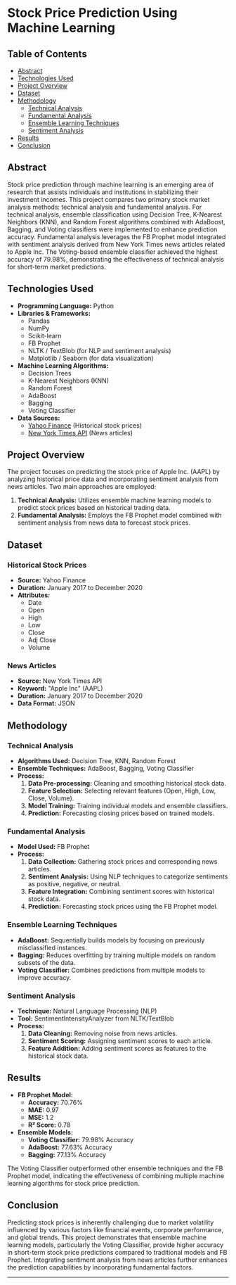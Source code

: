 # Stock Price Prediction Using Machine Learning

## Table of Contents
- [Abstract](#abstract)
- [Technologies Used](#technologies-used)
- [Project Overview](#project-overview)
- [Dataset](#dataset)
- [Methodology](#methodology)
  - [Technical Analysis](#technical-analysis)
  - [Fundamental Analysis](#fundamental-analysis)
  - [Ensemble Learning Techniques](#ensemble-learning-techniques)
  - [Sentiment Analysis](#sentiment-analysis)
- [Results](#results)
- [Conclusion](#conclusion)

## Abstract
Stock price prediction through machine learning is an emerging area of research that assists individuals and institutions in stabilizing their investment incomes. This project compares two primary stock market analysis methods: technical analysis and fundamental analysis. For technical analysis, ensemble classification using Decision Tree, K-Nearest Neighbors (KNN), and Random Forest algorithms combined with AdaBoost, Bagging, and Voting classifiers were implemented to enhance prediction accuracy. Fundamental analysis leverages the FB Prophet model integrated with sentiment analysis derived from New York Times news articles related to Apple Inc. The Voting-based ensemble classifier achieved the highest accuracy of 79.98%, demonstrating the effectiveness of technical analysis for short-term market predictions.

## Technologies Used
- **Programming Language:** Python
- **Libraries & Frameworks:**
  - Pandas
  - NumPy
  - Scikit-learn
  - FB Prophet
  - NLTK / TextBlob (for NLP and sentiment analysis)
  - Matplotlib / Seaborn (for data visualization)
- **Machine Learning Algorithms:**
  - Decision Trees
  - K-Nearest Neighbors (KNN)
  - Random Forest
  - AdaBoost
  - Bagging
  - Voting Classifier
- **Data Sources:**
  - [Yahoo Finance](https://finance.yahoo.com/) (Historical stock prices)
  - [New York Times API](https://developer.nytimes.com/) (News articles)

## Project Overview
The project focuses on predicting the stock price of Apple Inc. (AAPL) by analyzing historical price data and incorporating sentiment analysis from news articles. Two main approaches are employed:
1. **Technical Analysis:** Utilizes ensemble machine learning models to predict stock prices based on historical trading data.
2. **Fundamental Analysis:** Employs the FB Prophet model combined with sentiment analysis from news data to forecast stock prices.

## Dataset
### Historical Stock Prices
- **Source:** Yahoo Finance
- **Duration:** January 2017 to December 2020
- **Attributes:**
  - Date
  - Open
  - High
  - Low
  - Close
  - Adj Close
  - Volume

### News Articles
- **Source:** New York Times API
- **Keyword:** "Apple Inc" (AAPL)
- **Duration:** January 2017 to December 2020
- **Data Format:** JSON

## Methodology

### Technical Analysis
- **Algorithms Used:** Decision Tree, KNN, Random Forest
- **Ensemble Techniques:** AdaBoost, Bagging, Voting Classifier
- **Process:**
  1. **Data Pre-processing:** Cleaning and smoothing historical stock data.
  2. **Feature Selection:** Selecting relevant features (Open, High, Low, Close, Volume).
  3. **Model Training:** Training individual models and ensemble classifiers.
  4. **Prediction:** Forecasting closing prices based on trained models.

### Fundamental Analysis
- **Model Used:** FB Prophet
- **Process:**
  1. **Data Collection:** Gathering stock prices and corresponding news articles.
  2. **Sentiment Analysis:** Using NLP techniques to categorize sentiments as positive, negative, or neutral.
  3. **Feature Integration:** Combining sentiment scores with historical stock data.
  4. **Prediction:** Forecasting stock prices using the FB Prophet model.

### Ensemble Learning Techniques
- **AdaBoost:** Sequentially builds models by focusing on previously misclassified instances.
- **Bagging:** Reduces overfitting by training multiple models on random subsets of the data.
- **Voting Classifier:** Combines predictions from multiple models to improve accuracy.

### Sentiment Analysis
- **Technique:** Natural Language Processing (NLP)
- **Tool:** SentimentIntensityAnalyzer from NLTK/TextBlob
- **Process:**
  1. **Data Cleaning:** Removing noise from news articles.
  2. **Sentiment Scoring:** Assigning sentiment scores to each article.
  3. **Feature Addition:** Adding sentiment scores as features to the historical stock data.

## Results
- **FB Prophet Model:**
  - **Accuracy:** 70.76%
  - **MAE:** 0.97
  - **MSE:** 1.2
  - **R² Score:** 0.78
- **Ensemble Models:**
  - **Voting Classifier:** 79.98% Accuracy
  - **AdaBoost:** 77.63% Accuracy
  - **Bagging:** 77.13% Accuracy

The Voting Classifier outperformed other ensemble techniques and the FB Prophet model, indicating the effectiveness of combining multiple machine learning algorithms for stock price prediction.

## Conclusion
Predicting stock prices is inherently challenging due to market volatility influenced by various factors like financial events, corporate performance, and global trends. This project demonstrates that ensemble machine learning models, particularly the Voting Classifier, provide higher accuracy in short-term stock price predictions compared to traditional models and FB Prophet. Integrating sentiment analysis from news articles further enhances the prediction capabilities by incorporating fundamental factors.

---
